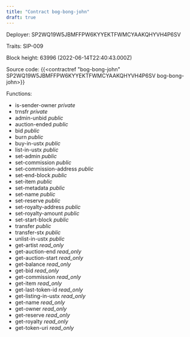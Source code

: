 ```yaml
---
title: "Contract bog-bong-john"
draft: true
---
```

Deployer: SP2WQ19W5JBMFFPW6KYYEKTFWMCYAAKQHYVH4P6SV

Traits:
SIP-009 



Block height: 63996 (2022-06-14T22:40:43.000Z)

Source code: {{<contractref "bog-bong-john" SP2WQ19W5JBMFFPW6KYYEKTFWMCYAAKQHYVH4P6SV bog-bong-john>}}

Functions:

* is-sender-owner _private_
* trnsfr _private_
* admin-unbid _public_
* auction-ended _public_
* bid _public_
* burn _public_
* buy-in-ustx _public_
* list-in-ustx _public_
* set-admin _public_
* set-commission _public_
* set-commission-address _public_
* set-end-block _public_
* set-item _public_
* set-metadata _public_
* set-name _public_
* set-reserve _public_
* set-royalty-address _public_
* set-royalty-amount _public_
* set-start-block _public_
* transfer _public_
* transfer-stx _public_
* unlist-in-ustx _public_
* get-artist _read_only_
* get-auction-end _read_only_
* get-auction-start _read_only_
* get-balance _read_only_
* get-bid _read_only_
* get-commission _read_only_
* get-item _read_only_
* get-last-token-id _read_only_
* get-listing-in-ustx _read_only_
* get-name _read_only_
* get-owner _read_only_
* get-reserve _read_only_
* get-royalty _read_only_
* get-token-uri _read_only_

